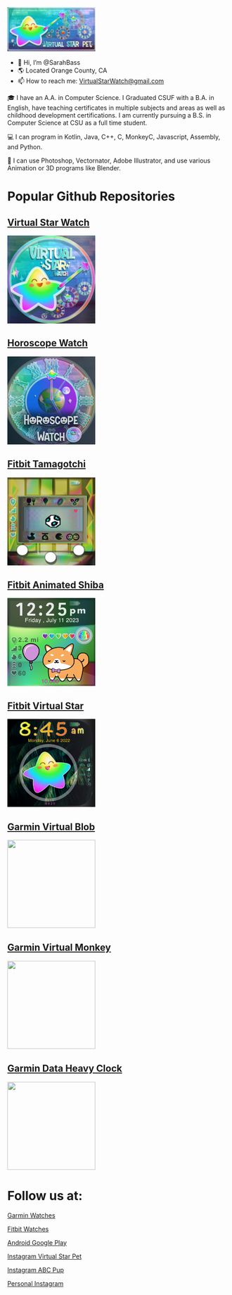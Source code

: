 
<img src="https://github.com/SarahBass/Android-PlayStore-Icons/blob/main/Virtual%20Star%20Watch%20Icon.png" width="200" height="100">


- 👋 Hi, I’m @SarahBass
- 🌎 Located Orange County, CA  
- 📫 How to reach me: VirtualStarWatch@gmail.com




🎓 I have an A.A. in Computer Science. I Graduated CSUF with a B.A.
in English, have teaching certificates in
multiple subjects and areas as well as childhood development certifications. I am currently
pursuing a B.S. in Computer Science at CSU as a full time student. 

💻 I can program in Kotlin, Java, C++, C, MonkeyC,
Javascript, Assembly, and Python. 

🎨 I can use Photoshop, Vectornator, Adobe Illustrator, and use various
Animation or 3D programs like Blender.

# Popular Github Repositories 

## [Virtual Star Watch](https://github.com/SarahBass/WearOS-Animated-Star-Watch)

[<img src="https://github.com/SarahBass/Android-PlayStore-Icons/blob/main/VSWatchIcon.png" width="200" height="200">](https://play.google.com/store/apps/details?id=com.academy.testwatch3)


## [Horoscope Watch](https://github.com/SarahBass/HoroscopeWatchAndroid/blob/main/README.md)

[<img src="https://github.com/SarahBass/Android-PlayStore-Icons/blob/main/HoroscopeWatch.png" width="200" height="200">](https://github.com/SarahBass/HoroscopeWatchAndroid/blob/main/README.md)

## [Fitbit Tamagotchi](https://github.com/SarahBass/HoroscopeWatchAndroid/blob/main/README.md)

[<img src="https://github.com/SarahBass/Virtual-Pet-APP/raw/main/promo/Versa3_336_pixel_2%209.png" width="200" height="200">](https://github.com/SarahBass/Virtual-Pet-APP)

## [Fitbit Animated Shiba](https://gallery.fitbit.com/details/6e255398-2919-4268-9ee5-a7674c3e4637)

[<img src="https://github.com/SarahBass/VirtualPetShiba/raw/main/promo/Untitled_49%206.png" width="200" height="200">](https://github.com/SarahBass/VirtualPetShiba)

## [Fitbit Virtual Star](https://github.com/SarahBass/Season-Star-Pet-Fitbit-Clockface)

[<img src="https://github.com/SarahBass/StarWatchV3/raw/main/Versa3copy%208.png" width="200" height="200">](https://github.com/SarahBass/Season-Star-Pet-Fitbit-Clockface)

## [Garmin Virtual Blob](https://apps.garmin.com/en-US/developer/f94e72b2-1bb1-4ad4-80ef-a1d38cd49c2c/apps)

[<img src="https://services.garmin.com/appsLibraryBusinessServices_v0/rest/apps/03cb70fd-ce8f-410a-836e-94ad4648c5d8/icon/b0965b38-68fd-44e4-bea5-61debe880f50" width="200" height="200">](https://github.com/SarahBass/VirtualStarPetGarmin)

## [Garmin Virtual Monkey](https://apps.garmin.com/en-US/developer/f94e72b2-1bb1-4ad4-80ef-a1d38cd49c2c/apps)

[<img src="https://services.garmin.com/appsLibraryBusinessServices_v0/rest/apps/5a0ab9df-301b-4d21-bfa8-1f0aaa8ce2bd/icon/3734c5bb-dadd-4ad7-b14c-6b32dfa37176" width="200" height="200">](https://github.com/SarahBass/VirtualStarPetGarmin)

## [Garmin Data Heavy Clock](https://apps.garmin.com/en-US/developer/f94e72b2-1bb1-4ad4-80ef-a1d38cd49c2c/apps)

[<img src="https://sarahbass.github.io/images/Untitled_95.png" width="200" height="200">](https://github.com/SarahBass/VirtualStarPetGarmin)


# Follow us at:

[Garmin Watches](https://gallery.fitbit.com/developer/850971bc-7265-471f-81f9-608d179f4ddd)

[Fitbit Watches](https://gallery.fitbit.com/developer/850971bc-7265-471f-81f9-608d179f4ddd)

[Android Google Play](https://play.google.com/store/apps/dev?id=8905289373249083173) 

[Instagram Virtual Star Pet](https://www.instagram.com/virtualpetstar/?hl=en)

[Instagram ABC Pup](https://www.instagram.com/puppyvector/?hl=en)

[Personal Instagram](https://www.instagram.com/koonchki/?hl=en)



